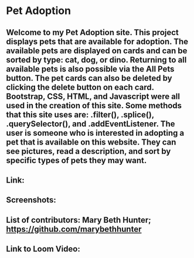 # Pet Adoption

## Welcome to my Pet Adoption site. This project displays pets that are available for adoption. The available pets are displayed on cards and can be sorted by type: cat, dog, or dino. Returning to all available pets is also possible via the All Pets button. The pet cards can also be deleted by clicking the delete button on each card. Bootstrap, CSS, HTML, and Javascript were all used in the creation of this site. Some methods that this site uses are: .filter(), .splice(), .querySelector(), and .addEventListener. The user is someone who is interested in adopting a pet that is available on this website. They can see pictures, read a description, and sort by specific types of pets they may want.

## Link: 

## Screenshots:

## List of contributors: Mary Beth Hunter; https://github.com/marybethhunter

## Link to Loom Video:
